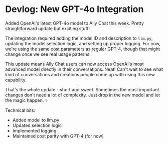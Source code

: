 # Devlog: New GPT-4o Integration

Added OpenAI's latest GPT-4o model to Ally Chat this week. Pretty straightforward update but exciting stuff!

The integration required adding the model ID and description to `llm.py`, updating the model selection logic, and setting up proper logging. For now, we're using the same cost parameters as regular GPT-4, though that might change once we see real usage patterns.

This update means Ally Chat users can now access OpenAI's most advanced model directly in their conversations. Neat! Can't wait to see what kind of conversations and creations people come up with using this new capability.

That's the whole update - short and sweet. Sometimes the most important changes don't need a lot of complexity. Just drop in the new model and let the magic happen. ✨

Technical bits:
- Added model to llm.py
- Updated selection logic
- Implemented logging
- Maintained cost parity with GPT-4 (for now)
